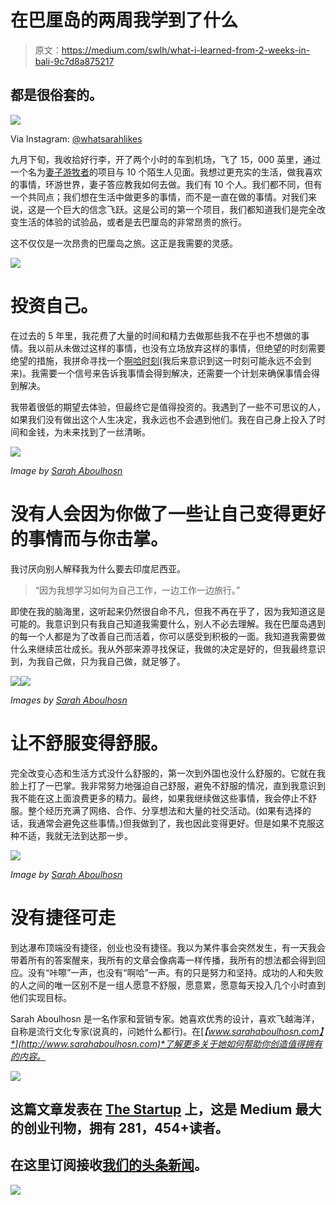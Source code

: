 # 在巴厘岛的两周我学到了什么

> 原文：<https://medium.com/swlh/what-i-learned-from-2-weeks-in-bali-9c7d8a875217>

## 都是很俗套的。

![](img/b876a787052c952552412435ebf5b8d5.png)

Via Instagram: [@whatsarahlikes](https://www.instagram.com/whatsarahlikes/)

九月下旬，我收拾好行李，开了两个小时的车到机场，飞了 15，000 英里，通过一个名为[妻子游牧者](https://www.wiflynomads.com/)的项目与 10 个陌生人见面。我想过更充实的生活，做我喜欢的事情，环游世界，妻子答应教我如何去做。我们有 10 个人。我们都不同，但有一个共同点；我们想在生活中做更多的事情，而不是一直在做的事情。对我们来说，这是一个巨大的信念飞跃。这是公司的第一个项目，我们都知道我们是完全改变生活的体验的试验品，或者是去巴厘岛的非常昂贵的旅行。

这不仅仅是一次昂贵的巴厘岛之旅。这正是我需要的灵感。

![](img/7408a4b9907e8e2fb49528552eb41d59.png)

# 投资自己。

在过去的 5 年里，我花费了大量的时间和精力去做那些我不在乎也不想做的事情。我以前从未做过这样的事情，也没有立场放弃这样的事情，但绝望的时刻需要绝望的措施，我拼命寻找一个[啊哈时刻](/@whatsarahlikes/consider-this-the-aha-moment-youve-been-waiting-for-a97820123f41)(我后来意识到这一时刻可能永远不会到来)。我需要一个信号来告诉我事情会得到解决，还需要一个计划来确保事情会得到解决。

我带着很低的期望去体验，但最终它是值得投资的。我遇到了一些不可思议的人，如果我们没有做出这个人生决定，我永远也不会遇到他们。我在自己身上投入了时间和金钱，为未来找到了一丝清晰。

![](img/2c29eef7bbc50204ca06a855f336bd52.png)

*Image by* [*Sarah Aboulhosn*](http://www.sarahaboulhosn.com)

# 没有人会因为你做了一些让自己变得更好的事情而与你击掌。

我讨厌向别人解释我为什么要去印度尼西亚。

> “因为我想学习如何为自己工作，一边工作一边旅行。”

即使在我的脑海里，这听起来仍然很自命不凡，但我不再在乎了，因为我知道这是可能的。我意识到只有我自己知道我需要什么，别人不必去理解。我在巴厘岛遇到的每一个人都是为了改善自己而活着，你可以感受到积极的一面。我知道我需要做什么来继续茁壮成长。我从外部来源寻找保证，我做的决定是好的，但我最终意识到，为我自己做，只为我自己做，就足够了。

![](img/bb3172a51571cfc6cd4a2bdcb9823350.png)![](img/b7f82a4d69dff49aefd4d52754044817.png)

*Images by* [*Sarah Aboulhosn*](http://www.sarahaboulhosn.com)

# 让不舒服变得舒服。

完全改变心态和生活方式没什么舒服的，第一次到外国也没什么舒服的。它就在我脸上打了一巴掌。我非常努力地强迫自己舒服，避免不舒服的情况，直到我意识到我不能在这上面浪费更多的精力。最终，如果我继续做这些事情，我会停止不舒服。整个经历充满了网络、合作、分享想法和大量的社交活动。(如果有选择的话，我通常会避免这些事情。)但我做到了，我也因此变得更好。但是如果不克服这种不适，我就无法到达那一步。

![](img/cb0d603a91370fde4f3778cec6e9f79b.png)

*Image by* [*Sarah Aboulhosn*](http://www.sarahaboulhosn.com)

# 没有捷径可走

到达瀑布顶端没有捷径，创业也没有捷径。我以为某件事会突然发生，有一天我会带着所有的答案醒来，我所有的文章会像病毒一样传播，我所有的想法都会得到回应。没有“咔嚓”一声，也没有“啊哈”一声。有的只是努力和坚持。成功的人和失败的人之间的唯一区别不是一组人愿意不舒服，愿意累，愿意每天投入几个小时直到他们实现目标。

Sarah Aboulhosn 是一名作家和营销专家。她喜欢优秀的设计，喜欢飞越海洋，自称是流行文化专家(说真的，问她什么都行)。在[*【www.sarahaboulhosn.com】*](http://www.sarahaboulhosn.com)*了解更多关于她如何帮助你创造值得拥有的内容。*

![](img/731acf26f5d44fdc58d99a6388fe935d.png)

## 这篇文章发表在 [The Startup](https://medium.com/swlh) 上，这是 Medium 最大的创业刊物，拥有 281，454+读者。

## 在这里订阅接收[我们的头条新闻](http://growthsupply.com/the-startup-newsletter/)。

![](img/731acf26f5d44fdc58d99a6388fe935d.png)